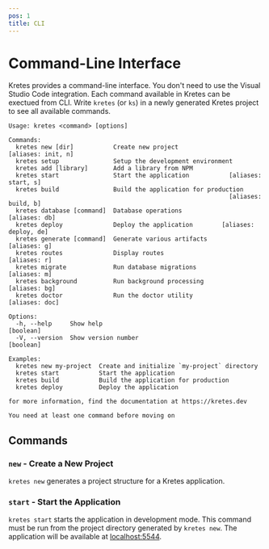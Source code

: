 ```yaml
---
pos: 1
title: CLI
---
```


# Command-Line Interface

Kretes provides a command-line interface. You don't need to use the Visual Studio Code integration. Each command available in Kretes can be exectued from CLI. Write `kretes` (or `ks`) in a newly generated Kretes project to see all available commands.

```
Usage: kretes <command> [options]

Commands:
  kretes new [dir]           Create new project               [aliases: init, n]
  kretes setup               Setup the development environment
  kretes add [library]       Add a library from NPM
  kretes start               Start the application           [aliases: start, s]
  kretes build               Build the application for production
                                                             [aliases: build, b]
  kretes database [command]  Database operations                   [aliases: db]
  kretes deploy              Deploy the application        [aliases: deploy, de]
  kretes generate [command]  Generate various artifacts             [aliases: g]
  kretes routes              Display routes                         [aliases: r]
  kretes migrate             Run database migrations                [aliases: m]
  kretes background          Run background processing             [aliases: bg]
  kretes doctor              Run the doctor utility               [aliases: doc]

Options:
  -h, --help     Show help                                             [boolean]
  -V, --version  Show version number                                   [boolean]

Examples:
  kretes new my-project  Create and initialize `my-project` directory
  kretes start           Start the application
  kretes build           Build the application for production
  kretes deploy          Deploy the application

for more information, find the documentation at https://kretes.dev

You need at least one command before moving on
```

## Commands

### `new` - Create a New Project

`kretes new` generates a project structure for a Kretes application.

### `start` - Start the Application

`kretes start` starts the application in development mode. This command must be run from the project directory generated by `kretes new`. The application will be available at [localhost:5544](http://localhost:5544).
